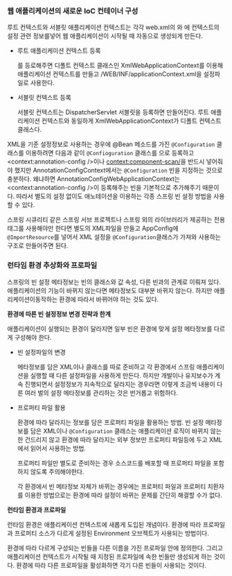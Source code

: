 ### 웹 애플리케이션의 새로운 IoC 컨테이너 구성

루트 컨텍스트와 서블릿 애플리케이션 컨텍스트는 각각 web.xml의 <listener>와 <servlet>에 컨텍스트의 설정 관련 정보를넣어 웹 애플리케이션이 시작될 때 자동으로 생성되게 만든다.

- 루트 애플리케이션 컨텍스트 등록

    <listener>를 등로해주면 디폴트 컨텍스트 클래스인 XmlWebApplicationContext를 이용해 애플리케이션 컨텍스트를 만들고 /WEB/INF/applicationContext.xml을 설정파일로 사용한다.

- 서블릿 컨텍스트 등록

    서블릿 컨텍스트는 DispatcherServlet 서블릿을 등록하면 만들어진다. 루트 애플리케이션 컨텍스트와 동일하게 XmlWebApplicationContext가 디폴트 컨텍스트 클래스다.

XML을 기준 설정정보로 사용하는 경우에 @Bean 메소드를 가진 `@Configuration` 클래스를 이용하려면 다음과 같이 `@Confioguration` 클래스를 <bean>으로 등록하고 <context:annotation-config />이나 <context:component-scan/>을 반드시 넣어줘야 했지만 AnnotationConfigContext에서는 `@Configuration` 빈을 지정하는 것으로 충분하다. 왜냐하면 AnnotationConfigWebApplicationContext는 <context:annotation-config />이 등록해주는 빈을 기본적으로 추가해주기 때문이다. 따라서 별도의 설정 없이도 애노테이션을 이용하는 각종 스프링 빈 설정 방법을 사용할 수 있다.

스프링 시큐리티 같은 스프링 서브 프로젝트나 스프링 외의 라이브러리가 제공하는 전용 태그를 사용해야만 한다면 별도의 XML파일을 만들고 AppConfig에 `@ImportResource`를 넣어서 XML 설정을 `@Configuration`클래스가 가져와 사용하는 구조로 만들어주면 된다.

### 런타임 환경 추상화와 프로파일

스프링의 빈 설정 메타정보는 빈의 클래스와 값 속성, 다른 빈과의 관계로 이뤄져 있다. 애플리케이션의 기능이 바뀌지 않는다면 메타정보도 대부분 바뀌지 않는다. 하지만 애플리케이션이동작하는 환경에 따라서 바뀌어야 하는 것도 있다.

**환경에 따른 빈 설정정보 변경 전략과 한계**

애플리케이션이 실행되는 환경이 달라지면 일부 빈은 환경에 맞게 설정 메타정보를 다르게 구성해야 한다.

- 빈 설정파일의 변경

    메타정보를 담은 XML이나 클래스를 따로 준비하고 각 환경에서 스프링 애플리케이션을 실행할 때 다른 설정파일을 사용하게 만든다. 하지만 개발이나 유지보수가 계속 진행되면서 설정정보가 지속적으로 달라지는 경우라면 이렇게 조금씩 내용이 다른 여러 벌의 설정 메타정보를 관리하는 것은 번거롭고 위험하다.

- 프로퍼티 파일 활용

    환경에 따라 달라지는 정보를 담은 프로퍼티 파일을 활용하는 방법. 빈 설정 메타정보를 담은 XML이나 `@Configuration` 클래스는 애플리케이션 로직이 바뀌지 않는 한 건드리지 않고 환경에 따라 달라지는 외부 정보만 프로퍼티 파일등에 두고 XML에서 읽어서 사용하는 방법.

    프로퍼티 파일만 별도로 준비하는 경우 소스코드를 배포할 때 프로퍼티 파일을 포함하지 않도록 주의해야한다.

    각 환경에서 빈 메타정보 자체가 바뀌는 경우에는 프로퍼티 파일과 프로퍼티 치환자를 이용한 방법으로는 환경에 따라 설정이 바뀌는 문제를 간단히 해결할 수가 없다.

**런타임 환경과 프로파일**

런타임 환경은 애플리케이션 컨텍스트에 새롭게 도입된 개념이다. 환경에 따라 프로파일과 프로퍼티 소스가 다르게 설정된 Environment 오브젝트가 사용되는 방법이다.

환경에 따라 다르게 구성되는 빈들을 다른 이름을 가진 프로파일 안에 정의한다. 그리고 애플리케이션 컨텍스트가 시작될 때 지정된 프로파일에 속한 빈들만 생성되게 하는 것이다. 환경에 따라 다른 프로파일을 활성화하면 각기 다른 빈들이 사용되는 것이다.
